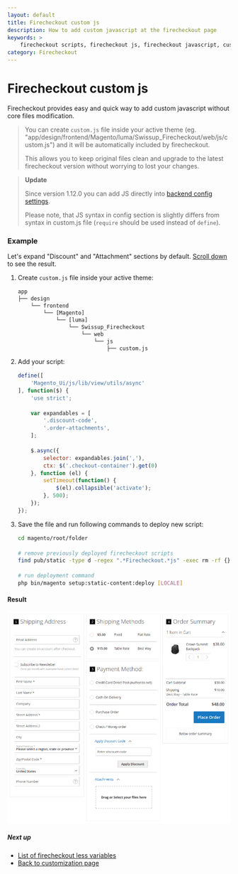 ```yaml
---
layout: default
title: Firecheckout custom js
description: How to add custom javascript at the firecheckout page
keywords: >
    firecheckout scripts, firecheckout js, firecheckout javascript, customization
category: Firecheckout
---
```


# Firecheckout custom js

Firecheckout provides easy and quick way to add custom javascript without
core files modification.

> You can create `custom.js` file inside your active theme
> (eg. "app/design/frontend/Magento/luma/Swissup_Firecheckout/web/js/custom.js")
> and it will be automatically included by firecheckout.
>
> This allows you to keep original files clean and upgrade to the latest
> firecheckout version without worrying to lost your changes.

> **Update**
>
> Since version 1.12.0 you can add JS directly into
> [backend config settings](/m2/extensions/firecheckout/configuration/#custom-css-and-js-settings-section).
>
> Please note, that JS syntax in config section is slightly differs from syntax
> in custom.js file (`require` should be used instead of `define`).

### Example

Let's expand "Discount" and "Attachment" sections by default.
[Scroll down](#result) to see the result.

 1. Create `custom.js` file inside your active theme:

    ```
    app
    ├── design
        └── frontend
            └── [Magento]
                └── [luma]
                    └── Swissup_Firecheckout
                        └── web
                            └── js
                                ├── custom.js
    ```

 3. Add your script:

    ```js
    define([
        'Magento_Ui/js/lib/view/utils/async'
    ], function($) {
        'use strict';

        var expandables = [
            '.discount-code',
            '.order-attachments',
        ];

        $.async({
            selector: expandables.join(','),
            ctx: $('.checkout-container').get(0)
        }, function (el) {
            setTimeout(function() {
                $(el).collapsible('activate');
            }, 500);
        });
    });
    ```

 4. Save the file and run following commands to deploy new script:

    ```bash
    cd magento/root/folder

    # remove previously deployed firecheckout scripts
    find pub/static -type d -regex ".*Firecheckout.*js" -exec rm -rf {} \;

    # run deployment command
    php bin/magento setup:static-content:deploy [LOCALE]
    ```

#### Result

![Custom firecheckout js](/images/m2/firecheckout/customization/custom-js/expanded-collapsible-sections.png)

##### Next up

- [List of firecheckout less variables](../less-variables/)
- [Back to customization page](../)

